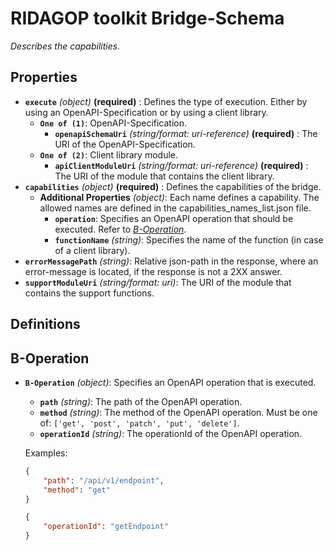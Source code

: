 # RIDAGOP toolkit Bridge-Schema

*Describes the capabilities.*

## Properties

- **`execute`** *(object)* **(required)** : Defines the type of execution. Either by using an OpenAPI-Specification or by using a client library.
    - **`One of (1)`**: OpenAPI-Specification.
        - **`openapiSchemaUri`** *(string/format: uri-reference)* **(required)** : The URI of the OpenAPI-Specification.
    - **`One of (2)`**: Client library module.
        - **`apiClientModuleUri`** *(string/format: uri-reference)* **(required)** : The URI of the module that contains the client library.
- **`capabilities`** *(object)* **(required)** : Defines the capabilities of the bridge.
    - **Additional Properties** *(object)*: Each name defines a capability. The allowed names are defined in the capabilities_names_list.json file.
        - **`operation`**: Specifies an OpenAPI operation that should be executed. Refer to *[B-Operation](#b-operation)*.
        - **`functionName`** *(string)*: Specifies the name of the function (in case of a client library).
- **`errorMessagePath`** *(string)*: Relative json-path in the response, where an error-message is located, if the response is not a 2XX answer.
- **`supportModuleUri`** *(string/format: uri)*: The URI of the module that contains the support functions.
## Definitions

## B-Operation
- **`B-Operation`** *(object)*: Specifies an OpenAPI operation that is executed.
    - **`path`** *(string)*: The path of the OpenAPI operation.
    - **`method`** *(string)*: The method of the OpenAPI operation. Must be one of: `['get', 'post', 'patch', 'put', 'delete']`.
    - **`operationId`** *(string)*: The operationId of the OpenAPI operation.

    Examples:
    ```json
    {
        "path": "/api/v1/endpoint",
        "method": "get"
    }
    ```

    ```json
    {
        "operationId": "getEndpoint"
    }
    ```


